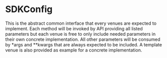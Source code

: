 # SDKConfig

This is the abstract common interface that every venues are expected to
implement. Each method will be invoked by API providing all listed parameters
but each venue is free to only include needed parameters in their own concrete
implementation. All other parameters will be consumed by *args and **kwargs
that are always expected to be included.
A template venue is also provided as example for a concrete implementation.
